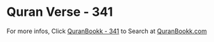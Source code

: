 # Quran Verse - 341 

For more infos, Click [QuranBookk - 341](https://www.quranbookk.com/quran/search?q=341) to Search at [QuranBookk.com](http://quranbookk.com/)